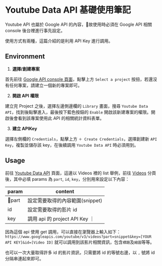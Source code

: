 # Youtube Data API 基礎使用筆記

Youtube API 也屬於 Google API 的內容，故使用時必須在 Google API 相關 console 後台裡進行事先設定。

使用方式有兩種，這篇介紹的是利用 API Key 進行調用。


## Environment

1. **選擇/創建專案**

首先前往 [Google API console 頁面](https://console.developers.google.com/projectselector2/apis/dashboard)，點擊上方 `Select a project` 按扭，若還沒有任何專案，請建立一個新的專案即可。

2. **開啟 API 權限**

建立完 Project 之後，選擇左邊側邊欄的 `Library` 畫面，搜尋 `Youtube Data API`，找到後點擊進入，最後按下藍色按鈕的 `Enable` 開啟該新建專案的權限。開啟後會看到該專案使用此 API 的相關統計資料表單。

3. **建立 APIKey**

選擇左側欄的 `Credentials`，點擊上方 `＋ Create Credentials`，選擇創建新 `API Key`，複製並儲存該 key，在後續調用 `Youtube Data API` 時必須用到。


## Usage

前往 [Youtube Data API](https://developers.google.com/youtube/v3/docs) 頁面，這邊以 Videos 裡的 list 舉例，前往 [Videos](https://developers.google.com/youtube/v3/docs/videos/list) 分頁後，其中必填 params 為 `part`, `id`, `key`，分別用來設定以下內容：

| param | content |
| -- | -- |
| part | 設定需要取得的內容範圍(snippet) |
| id | 設定需要取得的影片 id |
| key | 調用 api 的 project API Key ｜

因為這個 api 使用 get 調用，可以直接在瀏覽器上輸入如下：
`https://www.googleapis.com/youtube/v3/videos?part=snippet&key=[YOUR API KEY]&id=[Video ID]`
就可以調用到該影片相關資訊，包含`標題`及`縮圖`等等。

也可以一次大量取得許多 id 的影片資訊，只需要將 id 的等號右邊，以 `,` 號將 id 分隔串連起來即可。